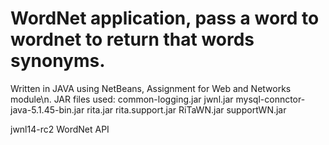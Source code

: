 # WordNet application, pass a word to wordnet to return that words synonyms.
Written in JAVA using NetBeans, Assignment for Web and Networks module\n.
JAR files used:
common-logging.jar
jwnl.jar
mysql-connctor-java-5.1.45-bin.jar
rita.jar
rita.support.jar
RiTaWN.jar
supportWN.jar

jwnl14-rc2 WordNet API
